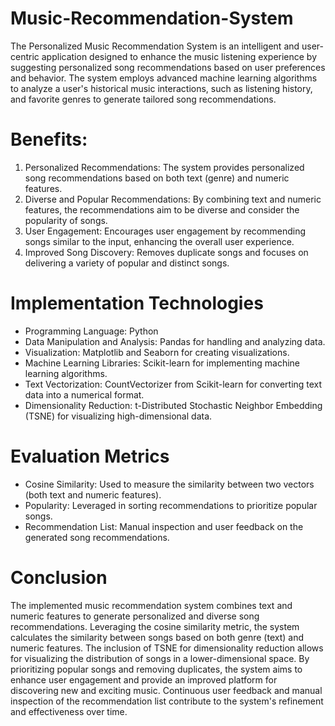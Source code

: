# Music-Recommendation-System
The Personalized Music Recommendation System is an intelligent and user-centric application designed to enhance the music listening experience by suggesting personalized song recommendations based on user preferences and behavior. The system employs advanced machine learning algorithms to analyze a user's historical music interactions, such as listening history, and favorite genres to generate tailored song recommendations.

# Benefits:
1. Personalized Recommendations: The system provides personalized song recommendations based on both text (genre) and numeric features.
2. Diverse and Popular Recommendations: By combining text and numeric features, the recommendations aim to be diverse and consider the popularity of songs.
3. User Engagement: Encourages user engagement by recommending songs similar to the input, enhancing the overall user experience.
4. Improved Song Discovery: Removes duplicate songs and focuses on delivering a variety of popular and distinct songs.

# Implementation Technologies
- Programming Language: Python
- Data Manipulation and Analysis: Pandas for handling and analyzing data.
- Visualization: Matplotlib and Seaborn for creating visualizations.
- Machine Learning Libraries: Scikit-learn for implementing machine learning algorithms.
- Text Vectorization: CountVectorizer from Scikit-learn for converting text data into a numerical format.
- Dimensionality Reduction: t-Distributed Stochastic Neighbor Embedding (TSNE) for visualizing high-dimensional data.

# Evaluation Metrics
- Cosine Similarity: Used to measure the similarity between two vectors (both text and numeric features).
- Popularity: Leveraged in sorting recommendations to prioritize popular songs.
- Recommendation List: Manual inspection and user feedback on the generated song recommendations.

# Conclusion
The implemented music recommendation system combines text and numeric features to generate personalized and diverse song recommendations. Leveraging the cosine similarity metric, the system calculates the similarity between songs based on both genre (text) and numeric features. The inclusion of TSNE for dimensionality reduction allows for visualizing the distribution of songs in a lower-dimensional space. By prioritizing popular songs and removing duplicates, the system aims to enhance user engagement and provide an improved platform for discovering new and exciting music. Continuous user feedback and manual inspection of the recommendation list contribute to the system's refinement and effectiveness over time.
